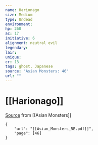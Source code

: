```yaml
---
name: Harionago
size: Medium
type: Undead
environment: 
hp: 260
ac: 17
initiative: 6
alignment: neutral evil
legendary: 
lair: 
unique: 
cr: 13
tags: ghost, Japanese
source: "Asian Monsters: 46"
url: ""
---
```

# [[Harionago]]

[Source](zotero://open-pdf/library/items/2YJ39RUI?page=46) from [[Asian Monsters]]

```pdf
{
	"url": "[[Asian_Monsters_5E.pdf]]",
	"page": [46]
}
```

